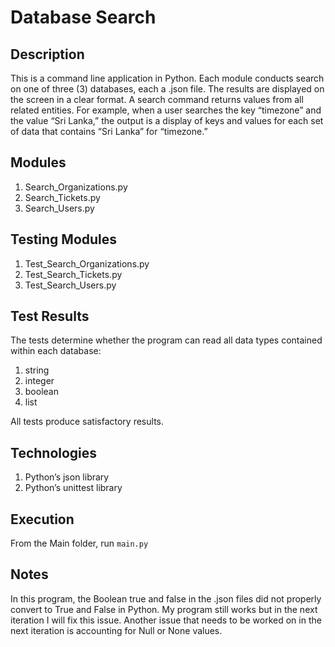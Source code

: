 # Database Search

## Description
This is a command line application in Python. Each module conducts search on one of three (3) databases, each a .json file. The results are displayed on the screen in a clear format. A search command returns values from all related entities. For example, when a user searches the key “timezone” and the value “Sri Lanka,” the output is a display of keys and values for each set of data that contains “Sri Lanka” for “timezone.”

## Modules
1.	Search_Organizations.py
2.	Search_Tickets.py
3.	Search_Users.py

## Testing Modules
1. Test_Search_Organizations.py
2. Test_Search_Tickets.py
3. Test_Search_Users.py

## Test Results
The tests determine whether the program can read all data types contained within each database:
1.	string
2.	integer
3.	boolean
4.	list
<p>All tests produce satisfactory results.

## Technologies
1. Python’s json library
2. Python’s unittest library

## Execution
From the Main folder, run `main.py`

## Notes
In this program, the Boolean true and false in the .json files did not properly convert to True and False in Python. My program still works but in the next iteration I will fix this issue. Another issue that needs to be worked on in the next iteration is accounting for Null or None values.
